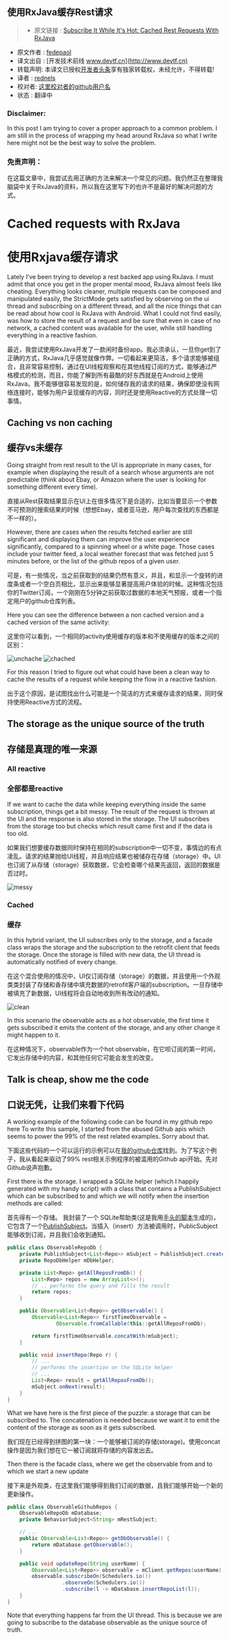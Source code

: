 使用RxJava缓存Rest请求
---

> * 原文链接 : [Subscribe It While It's Hot: Cached Rest Requests With RxJava](http://fedepaol.github.io/blog/2016/01/01/cached-rest-requests-with-rxjava/)
* 原文作者 : [fedepaol](fedepaol.github.io)
* 译文出自 : [开发技术前线 www.devtf.cn](http://www.devtf.cn)
* 转载声明: 本译文已授权[开发者头条](http://toutiao.io/download)享有独家转载权，未经允许，不得转载!
* 译者 : [rednels](https://github.com/rednels) 
* 校对者: [这里校对者的github用户名](github链接)  
* 状态 :  翻译中

### Disclaimer:

In this post I am trying to cover a proper approach to a common problem. I am still in the process of wrapping my head around RxJava so what I write here might not be the best way to solve the problem.

### 免责声明：

在这篇文章中，我尝试去用正确的方法来解决一个常见的问题。我仍然正在整理我脑袋中关于RxJava的资料，所以我在这里写下的也许不是最好的解决问题的方式。

# Cached requests with RxJava

# 使用Rxjava缓存请求

Lately I’ve been trying to develop a rest backed app using RxJava. I must admit that once you get in the proper mental mood, RxJava almost feels like cheating. Everything looks cleaner, multiple requests can be composed and manipulated easily, the StrictMode gets satisfied by observing on the ui thread and subscribing on a different thread, and all the nice things that can be read about how cool is RxJava with Android. What I could not find easily, was how to store the result of a request and be sure that even in case of no network, a cached content was available for the user, while still handling everything in a reactive fashion.

最近，我尝试使用RxJava开发了一款闲时备份app。我必须承认，一旦你get到了正确的方式，RxJava几乎感觉就像作弊。一切看起来更简洁，多个请求能够被组合，且非常容易控制，通过在UI线程观察和在其他线程订阅的方式，能够通过严格模式的检测，而且，你能了解到所有最酷的好东西就是在Android上使用RxJava。我不能够很容易发现的是，如何储存我的请求的结果，确保即使没有网络连接时，能够为用户呈现缓存的内容，同时还是使用Reactive的方式处理一切事情。

## Caching vs non caching

## 缓存vs未缓存

Going straight from rest result to the UI is appropriate in many cases, for example when displaying the result of a search whose arguments are not predictable (think about Ebay, or Amazon where the user is looking for something different every time).

直接从Rest获取结果显示在UI上在很多情况下是合适的，比如当要显示一个参数不可预测的搜索结果的时候（想想Ebay，或者亚马逊，用户每次查找的东西都是不一样的）。

However, there are cases when the results fetched earlier are still significant and displaying them can improve the user experience significantly, compared to a spinning wheel or a white page. Those cases include your twitter feed, a local weather forecast that was fetched just 5 minutes before, or the list of the github repos of a given user.

可是，有一些情况，当之前获取到的结果仍然有意义，并且，和显示一个旋转的进度条或者一个空白页相比，显示出来能够显著提高用户体验的时候。这种情况包括你的Twitter订阅，一个刚刚在5分钟之前获取过数据的本地天气预报，或者一个指定用户的github仓库列表。

Here you can see the difference between a non cached version and a cached version of the same activity:

这里你可以看到，一个相同的activity使用缓存的版本和不使用缓存的版本之间的区别：

![unchache](http://fedepaol.github.io/images/uncached.gif) ![chached](http://fedepaol.github.io/images/cached.gif)


For this reason I tried to figure out what could have been a clean way to cache the results of a request while keeping the flow in a reactive fashion.

出于这个原因，是试图找出什么可能是一个简洁的方式来缓存请求的结果，同时保持使用Reactive方式的流程。

## The storage as the unique source of the truth

## 存储是真理的唯一来源

### All reactive

### 全部都是reactive

If we want to cache the data while keeping everything inside the same subscription, things get a bit messy. The result of the request is thrown at the UI and the response is also stored in the storage. The UI subscribes from the storage too but checks which result came first and if the data is too old.

如果我们想要缓存数据同时保持在相同的subscription中一切不变，事情边的有点凌乱。请求的结果抛给UI线程，并且响应结果也被储存在存储（storage）中。UI也订阅了从存储（storage）获取数据，它会检查哪个结果先返回，返回的数据是否过时。

![messy](http://fedepaol.github.io/images/messy.jpg)

### Cached

### 缓存

In this hybrid variant, the UI subscribes only to the storage, and a facade class wraps the storage and the subscription to the retrofit client that feeds the storage. Once the storage is filled with new data, the UI thread is automatically notified of every change. 

在这个混合使用的情况中，UI仅订阅存储（storage）的数据，并且使用一个外观类类封装了存储和香存储中填充数据的retrofit客户端的subscription。一旦存储中被填充了新数据，UI线程将会自动地收到所有改动的通知。

![clean](http://fedepaol.github.io/images/clean.jpg)

In this scenario the observable acts as a hot observable, the first time it gets subscribed it emits the content of the storage, and any other change it might happen to it.

在这种情况下，observable作为一个hot observable，在它呗订阅的第一时间，它发出存储中的内容，和其他任何它可能会发生的改变。

## Talk is cheap, show me the code

## 口说无凭，让我们来看下代码

A working example of the following code can be found in my github repo here To write this sample, I started from the abused Github apis which seems to power the 99% of the rest related examples. Sorry about that.

下面这些代码的一个可以运行的示例可以在[我的github仓库](https://github.com/fedepaol/RxRestSample)找到。为了写这个例子，我从看起来驱动了99% rest相关示例程序的被滥用的Github api开始。先对Github说声抱歉。

First there is the storage. I wrapped a SQLite helper (which I happily generated with my handy script) with a class that contains a PublishSubject which can be subscribed to and which we will notify when the insertion methods are called:

首先得有一个存储。 我封装了一个 SQLite帮助类(这是我用[手头的脚本](https://github.com/fedepaol/Android-sql-lite-helper)生成的)，它包含了一个[PublishSubject](http://reactivex.io/RxJava/javadoc/rx/subjects/PublishSubject.html)。当插入（insert）方法被调用时，PublicSubject能够收到订阅，并且我们会收到通知。

```java
public class ObservableRepoDb {
    private PublishSubject<List<Repo>> mSubject = PublishSubject.create();
    private RepoDbHelper mDbHelper;

    private List<Repo> getAllReposFromDb() {
        List<Repo> repos = new ArrayList<>();
        // .. performs the query and fills the result
        return repos;
    }

    public Observable<List<Repo>> getObservable() {
        Observable<List<Repo>> firstTimeObservable =
                Observable.fromCallable(this::getAllReposFromDb);

        return firstTimeObservable.concatWith(mSubject);
    }

    public void insertRepo(Repo r) {
        // ...
        // performs the insertion on the SQLite helper
        // ...
        List<Repo> result = getAllReposFromDb();
        mSubject.onNext(result);
    }
}

```

What we have here is the first piece of the puzzle: a storage that can be subscribed to. The concatenation is needed because we want it to emit the content of the storage as soon as it gets subscribed.

我们现在已经得到拼图的第一块：一个能够被订阅的存储(storage)。使用concat操作是因为我们想在它一被订阅就将存储的内容发出去。

Then there is the facade class, where we get the observable from and to which we start a new update

接下来是外观类，在这里我们能够得到我们订阅的数据，且我们能够开始一个新的更新操作。

```java
public class ObservableGithubRepos {
    ObservableRepoDb mDatabase;
    private BehaviorSubject<String> mRestSubject;

    // ...
    public Observable<List<Repo>> getDbObservable() {
        return mDatabase.getObservable();
    }

    public void updateRepo(String userName) {
        Observable<List<Repo>> observable = mClient.getRepos(userName);
        observable.subscribeOn(Schedulers.io())
                  .observeOn(Schedulers.io())
                  .subscribe(l -> mDatabase.insertRepoList(l));
    }
}
```

Note that everything happens far from the UI thread. This is because we are going to subscribe to the database observable as the unique source of truth.

